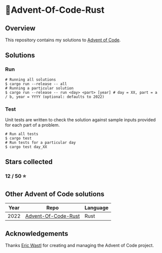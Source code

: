 # :christmas_tree:Advent-Of-Code-Rust

## Overview
This repository contains my solutions to [Advent of Code](https://adventofcode.com).

## Solutions

### Run

```shell
# Running all solutions
$ cargo run --release -- all
# Running a particular solution
$ cargo run --release -- run <day> <part> [year] # day = XX, part = a / b, year = YYYY (optional: defaults to 2022)
```

### Test

Unit tests are written to check the solution against sample inputs provided for each part of a problem.

```shell
# Run all tests
$ cargo test
# Run tests for a particular day
$ cargo test day_XX
```
## Stars collected

### 12 / 50 :star:

## Other Advent of Code solutions

| Year | Repo | Language |
| ---- | ---- | -------- |
| 2022 | [Advent-Of-Code-Rust](https://github.com/niall-lacework/Advent-Of-Code-Rust)| Rust |


## Acknowledgements

Thanks [Eric Wastl](https://github.com/topaz) for creating and managing the Advent of Code project.
